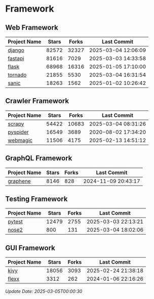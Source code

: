 # Framework

## Web Framework
| Project Name | Stars | Forks | Last Commit |
| ------------ | ----- | ----- | ----------- |
| [django](https://github.com/django/django) | 82572 | 32327 | 2025-03-04 12:06:09 |
| [fastapi](https://github.com/fastapi/fastapi) | 81616 | 7029 | 2025-03-03 14:33:58 |
| [flask](https://github.com/pallets/flask) | 68968 | 16316 | 2025-01-05 17:10:00 |
| [tornado](https://github.com/tornadoweb/tornado) | 21855 | 5530 | 2025-03-04 16:31:54 |
| [sanic](https://github.com/sanic-org/sanic) | 18263 | 1562 | 2025-01-02 10:26:42 |

## Crawler Framework
| Project Name | Stars | Forks | Last Commit |
| ------------ | ----- | ----- | ----------- |
| [scrapy](https://github.com/scrapy/scrapy) | 54422 | 10683 | 2025-03-04 08:31:26 |
| [pyspider](https://github.com/binux/pyspider) | 16549 | 3689 | 2020-08-02 17:34:20 |
| [webmagic](https://github.com/code4craft/webmagic) | 11506 | 4175 | 2025-02-13 14:51:12 |

## GraphQL Framework
| Project Name | Stars | Forks | Last Commit |
| ------------ | ----- | ----- | ----------- |
| [graphene](https://github.com/graphql-python/graphene) | 8146 | 828 | 2024-11-09 20:43:17 |

## Testing Framework
| Project Name | Stars | Forks | Last Commit |
| ------------ | ----- | ----- | ----------- |
| [pytest](https://github.com/pytest-dev/pytest) | 12479 | 2755 | 2025-03-03 22:13:21 |
| [nose2](https://github.com/nose-devs/nose2) | 800 | 131 | 2025-03-04 18:02:06 |

## GUI Framework
| Project Name | Stars | Forks | Last Commit |
| ------------ | ----- | ----- | ----------- |
| [kivy](https://github.com/kivy/kivy) | 18056 | 3093 | 2025-02-24 21:38:18 |
| [flexx](https://github.com/flexxui/flexx) | 3312 | 262 | 2024-01-06 22:16:26 |

*Update Date: 2025-03-05T00:00:30*